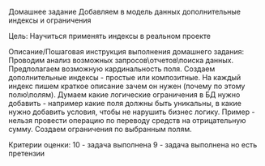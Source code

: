 Домашнее задание
Добавляем в модель данных дополнительные индексы и ограничения

Цель:
Научиться применять индексы в реальном проекте


Описание/Пошаговая инструкция выполнения домашнего задания:
Проводим анализ возможных запросов\отчетов\поиска данных.
Предполагаем возможную кардинальность поля.
Создаем дополнительные индексы - простые или композитные.
На каждый индекс пишем краткое описание зачем он нужен (почему по этому полю\полям).
Думаем какие логические ограничения в БД нужно добавить - например какие поля должны быть уникальны, в какие нужно добавить условия, чтобы не нарушить бизнес логику. Пример - нельзя провести операцию по переводу средств на отрицательную сумму.
Создаем ограничения по выбранным полям.

Критерии оценки:
10 - задача выполнена
9 - задача выполнена но есть претензии
